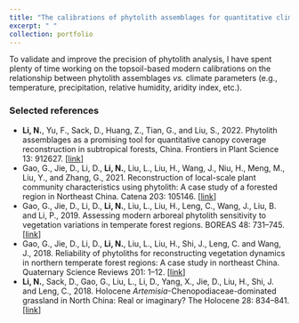 ```yaml
---
title: "The calibrations of phytolith assemblages for quantitative climate and vegetation reconstruction"
excerpt: " "
collection: portfolio
---
```


To validate and improve the precision of phytolith analysis, I have spent plenty of time working on the topsoil-based modern calibrations on the relationship between phytolith assemblages <var>vs.</var> climate parameters (e.g., temperature, precipitation, relative humidity, aridity index, etc.).

### Selected references
  * **Li, N.**, Yu, F., Sack, D., Huang, Z., Tian, G., and Liu, S., 2022. Phytolith assemblages as a promising tool for quantitative canopy coverage reconstruction in subtropical forests, China. Frontiers in Plant Science 13: 912627. [[link](https://doi.org/10.3389/fpls.2022.912627)]
  * Gao, G., Jie, D., Li, D., **Li, N.**, Liu, L., Liu, H., Wang, J., Niu, H., Meng, M., Liu, Y., and Zhang, G., 2021. Reconstruction of local-scale plant community characteristics using phytolith: A case study of a forested region in Northeast China. Catena 203: 105146. [[link](https://doi.org/10.1016/j.catena.2021.105146)]
  * Gao, G., Jie, D., Li, D., **Li, N.**, Liu, L., Liu, H., Leng, C., Wang, J., Liu, B. and Li, P., 2019. Assessing modern arboreal phytolith sensitivity to vegetation variations in temperate forest regions. BOREAS 48: 731–745.[[link]( https://doi.org/10.1111/bor.12370)]
  * Gao, G., Jie, D., Li, D., **Li, N.**, Liu, L., Liu, H., Shi, J., Leng, C. and Wang, J., 2018. Reliability of phytoliths for reconstructing vegetation dynamics in northern temperate forest regions: A case study in northeast China. Quaternary Science Reviews 201: 1–12. [[link](https://doi.org/10.1016/j.quascirev.2018.10.020)]
  * **Li, N.**, Sack, D., Gao, G., Liu, L., Li, D., Yang, X., Jie, D., Liu, H., Shi, J. and Leng, C., 2018. Holocene <var>Artemisia</var>-Chenopodiaceae-dominated grassland in North China: Real or imaginary? The Holocene 28: 834–841. [[link](https://doi.org/10.1177/0959683617744268)]
  
